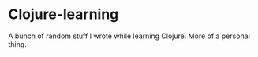 Clojure-learning
================

A bunch of random stuff I wrote while learning Clojure. More of a personal thing.
